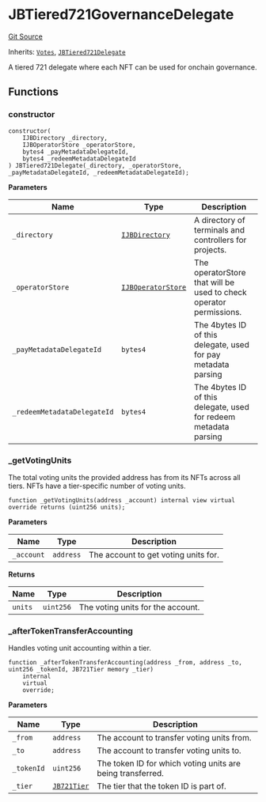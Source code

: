 # JBTiered721GovernanceDelegate

[Git Source](https://github.com/jbx-protocol/juice-721-delegate/blob/6897119af158934bfd920f0f9a55758085111dd3/contracts/JBTiered721GovernanceDelegate.sol)

Inherits: [`Votes`](/docs/v4/deprecated/v3/extensions/juice-721-delegate/abstract/votes.md), [`JBTiered721Delegate`](/docs/v4/deprecated/v3/extensions/juice-721-delegate/jbtiered721delegate.md)

A tiered 721 delegate where each NFT can be used for onchain governance.

## Functions

### constructor

```solidity
constructor(
    IJBDirectory _directory,
    IJBOperatorStore _operatorStore,
    bytes4 _payMetadataDelegateId,
    bytes4 _redeemMetadataDelegateId
) JBTiered721Delegate(_directory, _operatorStore, _payMetadataDelegateId, _redeemMetadataDelegateId);
```

**Parameters**

| Name                        | Type                                                               | Description                                                        |
| --------------------------- | ------------------------------------------------------------------ | ------------------------------------------------------------------ |
| `_directory`                | [`IJBDirectory`](/docs/v4/deprecated/v3/api/interfaces/ijbdirectory.md)         | A directory of terminals and controllers for projects.             |
| `_operatorStore`            | [`IJBOperatorStore`](/docs/v4/deprecated/v3/api/interfaces/ijboperatorstore.md) | The operatorStore that will be used to check operator permissions. |
| `_payMetadataDelegateId`    | `bytes4`                                                           | The 4bytes ID of this delegate, used for pay metadata parsing      |
| `_redeemMetadataDelegateId` | `bytes4`                                                           | The 4bytes ID of this delegate, used for redeem metadata parsing   |

### \_getVotingUnits

The total voting units the provided address has from its NFTs across all tiers. NFTs have a tier-specific number of voting units.

```solidity
function _getVotingUnits(address _account) internal view virtual override returns (uint256 units);
```

**Parameters**

| Name       | Type      | Description                          |
| ---------- | --------- | ------------------------------------ |
| `_account` | `address` | The account to get voting units for. |

**Returns**

| Name    | Type      | Description                       |
| ------- | --------- | --------------------------------- |
| `units` | `uint256` | The voting units for the account. |

### \_afterTokenTransferAccounting

Handles voting unit accounting within a tier.

```solidity
function _afterTokenTransferAccounting(address _from, address _to, uint256 _tokenId, JB721Tier memory _tier)
    internal
    virtual
    override;
```

**Parameters**

| Name       | Type                                                                        | Description                                                |
| ---------- | --------------------------------------------------------------------------- | ---------------------------------------------------------- |
| `_from`    | `address`                                                                   | The account to transfer voting units from.                 |
| `_to`      | `address`                                                                   | The account to transfer voting units to.                   |
| `_tokenId` | `uint256`                                                                   | The token ID for which voting units are being transferred. |
| `_tier`    | [`JB721Tier`](/docs/v4/deprecated/v3/extensions/juice-721-delegate/structs/jb721tier.md) | The tier that the token ID is part of.                     |
